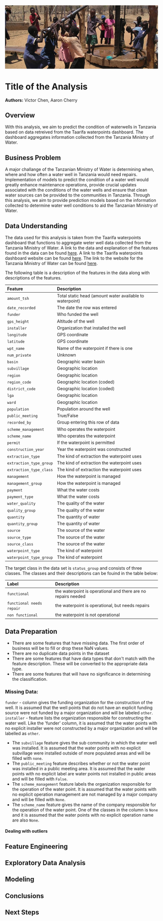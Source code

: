 ![](images/pumping_new.jpg)

# Title of the Analysis

**Authors:** Victor Chen, Aaron Cherry 

## Overview

With this analysis, we aim to predict the condition of waterwells in Tanzania based on data retreived from the Taarifa waterpoints dashboard. The dashboard aggregates information collected from the Tanzania Ministry of Water.

## Business Problem

A major challange of the Tanzanian Ministry of Water is determining when, where and how often a water well in Tanzania would need repairs. Implementation of models to predict the condition of a water well would greatly enhance maintenance operations, provide crucial updates associated with the conditions of the water wells and ensure that clean water sources can be provided to the communities in Tanzania. Through this analysis, we aim to provide prediction models based on the information collected to determine water well conditions to aid the Tanzanian Ministry of Water.

## Data Understanding

The data used for this analysis is taken from the Taarifa waterpoints dashboard that functions to aggregate weter well data collected from the Tanzania Ministry of Water. A link to the data and explanation of the features found in the data can be found [here](https://www.drivendata.org/competitions/7/pump-it-up-data-mining-the-water-table/page/23/). A link to the Taarifa waterpoints dashboard website can be found [here](https://taarifa.org/). The link to the website for the Tanzania Ministry of Water can be found [here](https://www.maji.go.tz/).

The following table is a description of the features in the data along with descriptions of the features.


|**Feature**|**Description**|
|:----------|:------------|
|```amount_tsh``` | Total static head (amount water available to waterpoint)|
|```date_recorded``` | The date the row was entered|
|```funder``` | Who funded the well|
|```gps_height``` | Altitude of the well|
|```installer``` | Organization that installed the well|
|```longitude``` | GPS coordinate|
|```latitude``` | GPS coordinate|
|```wpt_name``` | Name of the waterpoint if there is one|
|```num_private``` | Unknown|
|```basin``` | Geographic water basin|
|```subvillage``` | Geographic location|
|```region``` | Geographic location|
|```region_code``` | Geographic location (coded)|
|```district_code``` | Geographic location (coded)|
|```lga``` | Geographic location|
|```ward``` | Geographic location|
|```population``` | Population around the well|
|```public_meeting``` | True/False|
|```recorded_by``` | Group entering this row of data|
|```scheme_management``` | Who operates the waterpoint|
|```scheme_name``` | Who operates the waterpoint|
|```permit``` | If the waterpoint is permitted|
|```construction_year``` | Year the waterpoint was constructed|
|```extraction_type``` | The kind of extraction the waterpoint uses|
|```extraction_type_group``` | The kind of extraction the waterpoint uses|
|```extraction_type_class``` | The kind of extraction the waterpoint uses|
|```management``` | How the waterpoint is managed|
|```management_group``` | How the waterpoint is managed|
|```payment``` | What the water costs|
|```payment_type``` | What the water costs|
|```water_quality``` | The quality of the water|
|```quality_group``` | The quality of the water|
|```quantity``` | The quantity of water|
|```quantity_group``` | The quantity of water|
|```source``` | The source of the water|
|```source_type``` | The source of the water|
|```source_class``` | The source of the water|
|```waterpoint_type``` | The kind of waterpoint|
|```waterpoint_type_group``` | The kind of waterpoint|

The target class in the data set is ```status_group``` and consists of three classes. The classes and their descriptions can be fouind in the table below:

|Label|Description|
|:-----|:------|
|```functional``` | the waterpoint is operational and there are no repairs needed|
|```functional needs repair``` | the waterpoint is operational, but needs repairs|
|```non functional``` | the waterpoint is not operational|

## Data Preparation

- There are some features that have missing data. The first order of business will be to fill or drop these NaN values.
- There are no duplicate data points in the dataset
- There are some features that have data types that don't match with the feature description. These will be converted to the appropriate data type.
- There are some features that will have no significance in determining the classification.

### Missing Data:
```funder``` -  column gives the funding organization for the construction of the well. It is assumed that the well points that do not have an explicit funding source were not funded by a major organization and will be labeled ```other```.
```installer``` -  feature lists the organization responsible for constructing the water well. Like the 'funder' column, it is assumed that the water points with no explicit installer were not constructed by a major organization and will be labelled as ```other```.
- The ```subvillage``` feature gives the sub community in which the water well was installed. It is assumed that the water points with no explicit subvillage were installed outside of more populated areas and will be filled with ```none```.
- The ```public_meeting``` feature describes whether or not the water point was installed in a public meeting area. It is assumed that the water points with no explicit label are water points not installed in public areas and will be filled with ```False```.
- The ```scheme_management``` feature labels the organization responsible for the operation of the water point. It is assumed that the water points with no explicit operation management are not managed by a major company and will be filled with ```None```.
- The ```scheme_name``` feature gives the name of the company responsible for the operation of the water point. One of the classes in the column is ```None``` and it is assumed that the water points with no explicit operation name are also ```None```.

#### Dealing with outliers

## Feature Engineering

## Exploratory Data Analysis

## Modeling

## Conclusions

## Next Steps